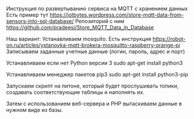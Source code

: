 Инструкция по развертыванию сервиса на MQTT с хранением данных
Есть пример тут https://iotbytes.wordpress.com/store-mqtt-data-from-sensors-into-sql-database/
Репозиторий с ним https://github.com/pradeesi/Store_MQTT_Data_in_Database


Наш вариант:
Устанавливаем mosquito. Есть инструкция https://robot-on.ru/articles/ystanovka-mqtt-brokera-mosquitto-raspberry-orange-pi
Записываем заданные учетные данные (логин, пароль, адрес и порт)

Устанавливаем если нет Python версии 3
sudo apt-get install python3

Устанавливаем менеджер пакетов pip3
sudo apt-get install python3-pip

Запускаем скрипт на питоне, который будет прослушивать топики, создавать соответствующие таблицы и наполнять их.

Затем с использованием веб-сервера и PHP вытаскиваем данные в нужном виде из базы.




